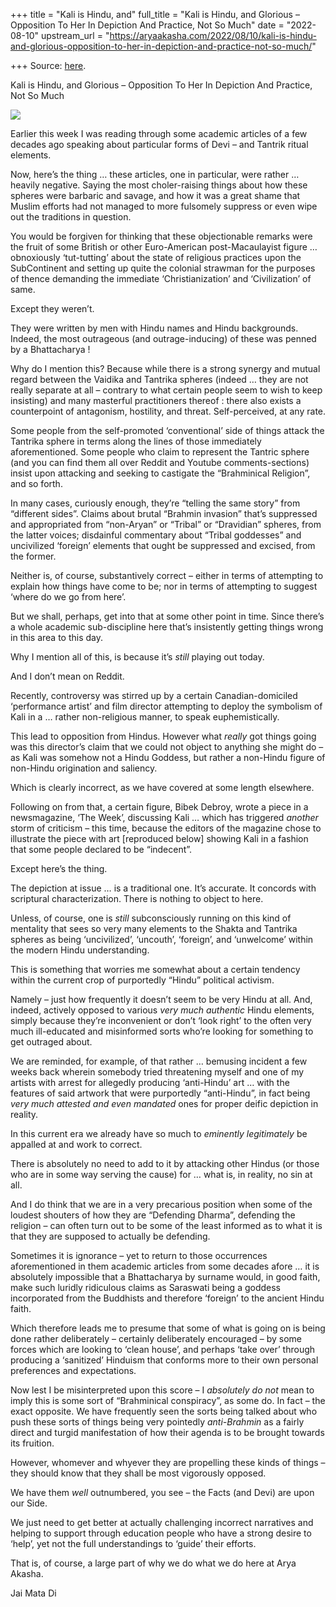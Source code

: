 +++
title = "Kali is Hindu, and"
full_title = "Kali is Hindu, and Glorious – Opposition To Her In Depiction And Practice, Not So Much"
date = "2022-08-10"
upstream_url = "https://aryaakasha.com/2022/08/10/kali-is-hindu-and-glorious-opposition-to-her-in-depiction-and-practice-not-so-much/"

+++
Source: [here](https://aryaakasha.com/2022/08/10/kali-is-hindu-and-glorious-opposition-to-her-in-depiction-and-practice-not-so-much/).

Kali is Hindu, and Glorious – Opposition To Her In Depiction And Practice, Not So Much

![](https://aryaakasha.files.wordpress.com/2022/08/kali_1800-1825_kangra._the_walters_art_museum..jpg?w=708)

Earlier this week I was reading through some academic articles of a few decades ago speaking about particular forms of Devi – and Tantrik ritual elements.

Now, here’s the thing … these articles, one in particular, were rather … heavily negative. Saying the most choler-raising things about how these spheres were barbaric and savage, and how it was a great shame that Muslim efforts had not managed to more fulsomely suppress or even wipe out the traditions in question.

You would be forgiven for thinking that these objectionable remarks were the fruit of some British or other Euro-American post-Macaulayist figure … obnoxiously ‘tut-tutting’ about the state of religious practices upon the SubContinent and setting up quite the colonial strawman for the purposes of thence demanding the immediate ‘Christianization’ and ‘Civilization’ of same.

Except they weren’t.

They were written by men with Hindu names and Hindu backgrounds. Indeed, the most outrageous (and outrage-inducing) of these was penned by a Bhattacharya !

Why do I mention this? Because while there is a strong synergy and mutual regard between the Vaidika and Tantrika spheres (indeed … they are not really separate at all – contrary to what certain people seem to wish to keep insisting) and many masterful practitioners thereof : there also exists a counterpoint of antagonism, hostility, and threat. Self-perceived, at any rate.

Some people from the self-promoted ‘conventional’ side of things attack the Tantrika sphere in terms along the lines of those immediately aforementioned. Some people who claim to represent the Tantric sphere (and you can find them all over Reddit and Youtube comments-sections) insist upon attacking and seeking to castigate the “Brahminical Religion”, and so forth.

In many cases, curiously enough, they’re “telling the same story” from “different sides”. Claims about brutal “Brahmin invasion” that’s suppressed and appropriated from “non-Aryan” or “Tribal” or “Dravidian” spheres, from the latter voices; disdainful commentary about “Tribal goddesses” and uncivilized ‘foreign’ elements that ought be suppressed and excised, from the former.

Neither is, of course, substantively correct – either in terms of attempting to explain how things have come to be; nor in terms of attempting to suggest ‘where do we go from here’.

But we shall, perhaps, get into that at some other point in time. Since there’s a whole academic sub-discipline here that’s insistently getting things wrong in this area to this day.

Why I mention all of this, is because it’s *still* playing out today.

And I don’t mean on Reddit.

Recently, controversy was stirred up by a certain Canadian-domiciled ‘performance artist’ and film director attempting to deploy the symbolism of Kali in a … rather non-religious manner, to speak euphemistically.

This lead to opposition from Hindus. However what *really* got things going was this director’s claim that we could not object to anything she might do – as Kali was somehow not a Hindu Goddess, but rather a non-Hindu figure of non-Hindu origination and saliency.

Which is clearly incorrect, as we have covered at some length elsewhere.

Following on from that, a certain figure, Bibek Debroy, wrote a piece in a newsmagazine, ‘The Week’, discussing Kali … which has triggered *another* storm of criticism – this time, because the editors of the magazine chose to illustrate the piece with art \[reproduced below\] showing Kali in a fashion that some people declared to be “indecent”.

Except here’s the thing.

The depiction at issue … is a traditional one. It’s accurate. It concords with scriptural characterization. There is nothing to object to here.

Unless, of course, one is *still* subconsciously running on this kind of mentality that sees so very many elements to the Shakta and Tantrika spheres as being ‘uncivilized’, ‘uncouth’, ‘foreign’, and ‘unwelcome’ within the modern Hindu understanding.

This is something that worries me somewhat about a certain tendency within the current crop of purportedly “Hindu” political activism.

Namely – just how frequently it doesn’t seem to be very Hindu at all. And, indeed, actively opposed to various *very much authentic* Hindu elements, simply because they’re inconvenient or don’t ‘look right’ to the often very much ill-educated and misinformed sorts who’re looking for something to get outraged about.

We are reminded, for example, of that rather … bemusing incident a few weeks back wherein somebody tried threatening myself and one of my artists with arrest for allegedly producing ‘anti-Hindu’ art … with the features of said artwork that were purportedly “anti-Hindu”, in fact being *very much attested and even mandated* ones for proper deific depiction in reality.

In this current era we already have so much to *eminently legitimately* be appalled at and work to correct.

There is absolutely no need to add to it by attacking other Hindus (or those who are in some way serving the cause) for … what is, in reality, no sin at all.

And I do think that we are in a very precarious position when some of the loudest shouters of how they are “Defending Dharma”, defending the religion – can often turn out to be some of the least informed as to what it is that they are supposed to actually be defending.

Sometimes it is ignorance – yet to return to those occurrences aforementioned in them academic articles from some decades afore … it is absolutely impossible that a Bhattacharya by surname would, in good faith, make such luridly ridiculous claims as Saraswati being a goddess incorporated from the Buddhists and therefore ‘foreign’ to the ancient Hindu faith.

Which therefore leads me to presume that some of what is going on is being done rather deliberately – certainly deliberately encouraged – by some forces which are looking to ‘clean house’, and perhaps ‘take over’ through producing a ‘sanitized’ Hinduism that conforms more to their own personal preferences and expectations.

Now lest I be misinterpreted upon this score – I *absolutely do not* mean to imply this is some sort of “Brahminical conspiracy”, as some do. In fact – the exact opposite. We have frequently seen the sorts being talked about who push these sorts of things being very pointedly *anti-Brahmin* as a fairly direct and turgid manifestation of how their agenda is to be brought towards its fruition.

However, whomever and whyever they are propelling these kinds of things – they should know that they shall be most vigorously opposed.

We have them *well* outnumbered, you see – the Facts (and Devi) are upon our Side.

We just need to get better at actually challenging incorrect narratives and helping to support through education people who have a strong desire to ‘help’, yet not the full understandings to ‘guide’ their efforts.

That is, of course, a large part of why we do what we do here at Arya Akasha.

Jai Mata Di
